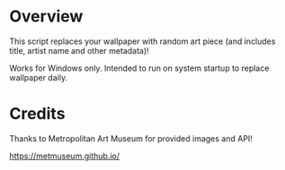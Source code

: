 # Overview

This script replaces your wallpaper with random art piece (and includes title, artist name and other metadata)!

Works for Windows only. Intended to run on system startup to replace wallpaper daily.

# Credits

Thanks to Metropolitan Art Museum for provided images and API! 

https://metmuseum.github.io/
